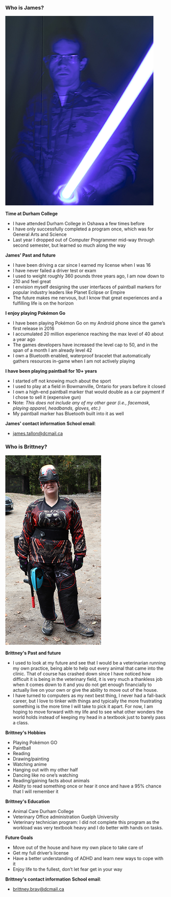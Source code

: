 ### Who is James?

![James experimenting with long exposure for photography class](images/JamesTallonProfilePic1.jpg)

**Time at Durham College**
- I have attended Durham College in Oshawa a few times before
- I have only successfully completed a program once, which was for General Arts and Science
- Last year I dropped out of Computer Programmer mid-way through second semester, but learned so much along the way

**James' Past and future**
- I have been driving a car since I earned my license when I was 16
- I have never failed a driver test or exam
- I used to weight roughly 360 pounds three years ago, I am now down to 210 and feel great
- I envision myself designing the user interfaces of paintball markers for popular industry leaders like Planet Eclipse or Empire
- The future makes me nervous, but I know that great experiences and a fulfilling life is on the horizon

**I enjoy playing Pokémon Go**
- I have been playing Pokémon Go on my Android phone since the game’s first release in 2016
- I accumulated 20 million experience reaching the max level of 40 about a year ago
- The games developers have increased the level cap to 50, and in the span of a month I am already level 42 
- I own a Bluetooth enabled, waterproof bracelet that automatically gathers resources in-game when I am not actively playing

**I have been playing paintball for 10+ years**
- I started off not knowing much about the sport
- I used to play at a field in Bowmanville, Ontario for years before it closed
- I own a high-end paintball marker that would double as a car payment if I chose to sell it (expensive gun)
- Note: *This does not include any of my other gear (i.e., facemask, playing apparel, headbands, gloves, etc.)*
- My paintball marker has Bluetooth built into it as well

**James' contact information**
**School email**:
- [james.tallon@dcmail.ca](mailto:james.tallon@dcmail.ca)

### Who is Brittney?

![Brittney playing paintball in all of her gear](images/BrittneyBrayProfilePic1.jpg)

**Brittney's Past and future**
- I used to look at my future and see that I would be a veterinarian running my own practice, being able to help out every animal that came into the clinic. That of course has crashed down since I have noticed how difficult it is being in the veterinary field, it is very much a thankless job when it comes down to it and you do not get enough financially to actually live on your own or give the ability to move out of the house. 
- I have turned to computers as my next best thing, I never had a fall-back career, but I love to tinker with things and typically the more frustrating something is the more time I will take to pick it apart. For now, I am hoping to move forward with my life and to see what other wonders the world holds instead of keeping my head in a textbook just to barely pass a class. 

**Brittney's Hobbies**
- Playing Pokémon GO 
-	Paintball 
-	Reading 
-	Drawing/painting
-	Watching anime 
-	Hanging out with my other half 
-	Dancing like no one’s watching 
-	Reading/gaining facts about animals 
-	Ability to read something once or hear it once and have a 95% chance that I will remember it

**Brittney's Education**
-	Animal Care Durham College 
-	Veterinary Office administration Guelph University 
-	Veterinary technician program: I did not complete this program as the workload was very textbook heavy and I do better with hands on tasks.

**Future Goals**
-	Move out of the house and have my own place to take care of 
-	Get my full driver’s license 
-	Have a better understanding of ADHD and learn new ways to cope with it 
-	Enjoy life to the fullest, don’t let fear get in your way

**Brittney's contact information**
**School email**:
- [brittney.bray@dcmail.ca](mailto:brittney.bray@dcmail.ca)
